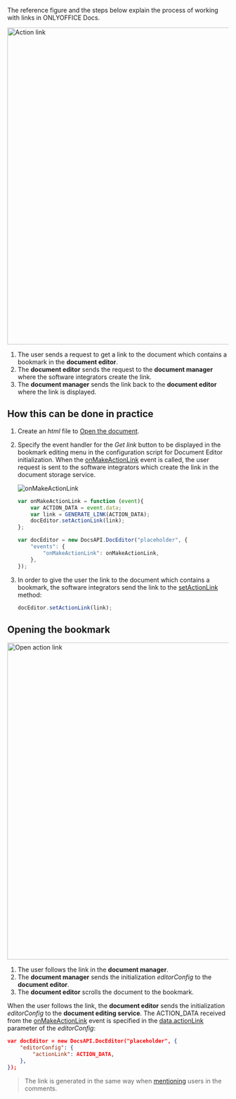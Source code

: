 The reference figure and the steps below explain the process of working with links in ONLYOFFICE Docs.

<img alt="Action link" src="/assets/images/editor/actionLink-create.png" width="720px">

1. The user sends a request to get a link to the document which contains a bookmark in the **document editor**.
2. The **document editor** sends the request to the **document manager** where the software integrators create the link.
3. The **document manager** sends the link back to the **document editor** where the link is displayed.

## How this can be done in practice

1. Create an *html* file to [Open the document](../Opening%20file/index.md#how-this-can-be-done-in-practice).

2. Specify the event handler for the *Get link* button to be displayed in the bookmark editing menu in the configuration script for Document Editor initialization. When the [onMakeActionLink](../../../Usage%20API/Config/Events/index.md#onmakeactionlink) event is called, the user request is sent to the software integrators which create the link in the document storage service.

   ![onMakeActionLink](/assets/images/editor/onMakeActionLink.png)

   ``` javascript
   var onMakeActionLink = function (event){
       var ACTION_DATA = event.data;
       var link = GENERATE_LINK(ACTION_DATA);
       docEditor.setActionLink(link);
   };

   var docEditor = new DocsAPI.DocEditor("placeholder", {
       "events": {
           "onMakeActionLink": onMakeActionLink,
       },
   });
   ```

3. In order to give the user the link to the document which contains a bookmark, the software integrators send the link to the [setActionLink](../../../Usage%20API/Methods/index.md#setactionlink) method:

   ``` javascript
   docEditor.setActionLink(link);
   ```

## Opening the bookmark

<img alt="Open action link" src="/assets/images/editor/actionLink-open.png" width="720px">

1. The user follows the link in the **document manager**.
2. The **document manager** sends the initialization *editorConfig* to the **document editor**.
3. The **document editor** scrolls the document to the bookmark.

When the user follows the link, the **document editor** sends the initialization *editorConfig* to the **document editing service**. The ACTION\_DATA received from the [onMakeActionLink](../../../Usage%20API/Config/Events/index.md#onmakeactionlink) event is specified in the [data.actionLink](../../../Usage%20API/Config/Editor/index.md#actionlink) parameter of the *editorConfig*:

``` json
var docEditor = new DocsAPI.DocEditor("placeholder", {
    "editorConfig": {
        "actionLink": ACTION_DATA,
    },
});
```

> The link is generated in the same way when [mentioning](../Mentions/index.md#how-this-can-be-done-in-practice) users in the comments.
